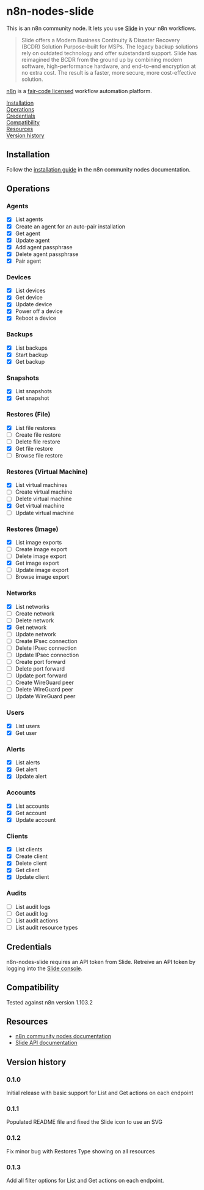 # n8n-nodes-slide

This is an n8n community node. It lets you use [Slide](https://slide.tech) in your n8n workflows.

> Slide offers a Modern Business Continuity & Disaster Recovery (BCDR) Solution Purpose-built for MSPs. The legacy backup solutions rely on outdated technology and offer substandard support. Slide has reimagined the BCDR from the ground up by combining modern software, high-performance hardware, and end-to-end encryption at no extra cost. The result is a faster, more secure, more cost-effective solution.

[n8n](https://n8n.io/) is a [fair-code licensed](https://docs.n8n.io/reference/license/) workflow automation platform.

[Installation](#installation)  
[Operations](#operations)  
[Credentials](#credentials)  <!-- delete if no auth needed -->  
[Compatibility](#compatibility)  
[Resources](#resources)  
[Version history](#version-history)  <!-- delete if not using this section -->  

## Installation

Follow the [installation guide](https://docs.n8n.io/integrations/community-nodes/installation/) in the n8n community nodes documentation.

## Operations

### Agents
* [x] List agents
* [x] Create an agent for an auto-pair installation
* [x] Get agent
* [x] Update agent
* [x] Add agent passphrase
* [x] Delete agent passphrase
* [x] Pair agent
### Devices
* [x] List devices
* [x] Get device
* [x] Update device
* [x] Power off a device
* [x] Reboot a device
### Backups
* [x] List backups
* [x] Start backup
* [x] Get backup
### Snapshots
* [x] List snapshots
* [x] Get snapshot
### Restores (File)
* [x] List file restores
* [ ] Create file restore
* [ ] Delete file restore
* [x] Get file restore
* [ ] Browse file restore
### Restores (Virtual Machine)
* [x] List virtual machines
* [ ] Create virtual machine
* [ ] Delete virtual machine
* [x] Get virtual machine
* [ ] Update virtual machine
### Restores (Image)
* [x] List image exports
* [ ] Create image export
* [ ] Delete image export
* [x] Get image export
* [ ] Update image export
* [ ] Browse image export
### Networks
* [x] List networks
* [ ] Create network
* [ ] Delete network
* [x] Get network
* [ ] Update network
* [ ] Create IPsec connection
* [ ] Delete IPsec connection
* [ ] Update IPsec connection
* [ ] Create port forward
* [ ] Delete port forward
* [ ] Update port forward
* [ ] Create WireGuard peer
* [ ] Delete WireGuard peer
* [ ] Update WireGuard peer
### Users
* [x] List users
* [x] Get user
### Alerts
* [x] List alerts
* [x] Get alert
* [x] Update alert
### Accounts
* [x] List accounts
* [x] Get account
* [x] Update account
### Clients
* [x] List clients
* [x] Create client
* [x] Delete client
* [x] Get client
* [x] Update client
### Audits
* [ ] List audit logs
* [ ] Get audit log
* [ ] List audit actions
* [ ] List audit resource types

## Credentials

n8n-nodes-slide requires an API token from Slide. Retreive an API token by logging into the [Slide console](https://console.slide.tech).

## Compatibility

Tested against n8n version 1.103.2

## Resources

* [n8n community nodes documentation](https://docs.n8n.io/integrations/#community-nodes)
* [Slide API documentation](https://docs.slide.tech/api/)

## Version history

### 0.1.0
Initial release with basic support for List and Get actions on each endpoint

### 0.1.1
Populated README file and fixed the Slide icon to use an SVG

### 0.1.2
Fix minor bug with Restores Type showing on all resources

### 0.1.3
Add all filter options for List and Get actions on each endpoint.

